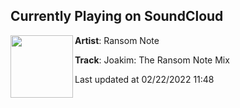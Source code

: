 ## Currently Playing on SoundCloud

[<img align="left" width="100" src="https://i1.sndcdn.com/artworks-000551895744-zgzzsp-t500x500.jpg">](https://soundcloud.com/the-ransom-note/joakim-the-ransom-note-mix)

**Artist**: Ransom Note 

**Track**: Joakim: The Ransom Note Mix

Last updated at 02/22/2022 11:48
